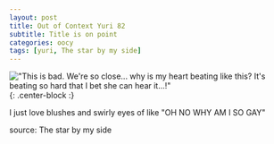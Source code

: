 ```yaml
---
layout: post
title: Out of Context Yuri 82
subtitle: Title is on point
categories: oocy
tags: [yuri, The star by my side]
---
```



!["This is bad. We're so close... why is my heart beating like this? It's beating so hard that I bet she can hear it...!"](https://imgur.com/K8U3l9u.png){: .center-block :}

I just love blushes and swirly eyes of like "OH NO WHY AM I SO GAY"

source: The star by my side